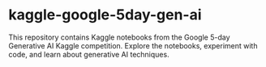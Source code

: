 # kaggle-google-5day-gen-ai
This repository contains Kaggle notebooks from the Google 5-day Generative AI Kaggle competition. Explore the notebooks, experiment with code, and learn about generative AI techniques.
